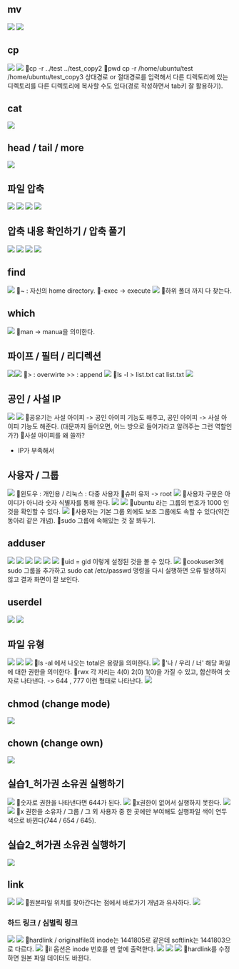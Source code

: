 ## mv
![](../image/Pasted%20image%2020240502172133.png)
![](../image/Pasted%20image%2020240503090742.png)


## cp
![](../image/Pasted%20image%2020240503091258.png)
![](../image/Pasted%20image%2020240503091455.png)
📌cp -r ../test ../test_copy2
📌pwd
cp -r /home/ubuntu/test /home/ubuntu/test_copy3
상대경로 or 절대경로를 입력해서 다른 디렉토리에 있는 디렉토리를 다른 디렉토리에 복사할 수도 있다(경로 작성하면서 tab키 잘 활용하기).


## cat
![](../image/Pasted%20image%2020240503093641.png)


## head / tail / more
![](../image/Pasted%20image%2020240503094434.png)


## 파일 압축
![](../image/Pasted%20image%2020240503100645.png)
![](../image/Pasted%20image%2020240503101011.png)
![](../image/Pasted%20image%2020240503101402.png)
![](../image/Pasted%20image%2020240503101638.png)



## 압축 내용 확인하기 / 압축 풀기
![](../image/Pasted%20image%2020240503102141.png)
![](../image/Pasted%20image%2020240503102415.png)
![](../image/Pasted%20image%2020240503102736.png)
![](../image/Pasted%20image%2020240503103209.png)



## find
![](../image/Pasted%20image%2020240503104620.png)
📌~ : 자신의 home directory.
📌-exec -> execute
![](../image/Pasted%20image%2020240503104947.png)
📌하위 폴더 까지 다 찾는다.


## which
![](../image/Pasted%20image%2020240503110134.png)
📌man -> manua을 의미한다.



## 파이프 / 필터 / 리디렉션
![](../image/Pasted%20image%2020240503110530.png)![](../image/Pasted%20image%2020240503110853.png)
📌> : overwirte
\>> : append
![](../image/Pasted%20image%2020240503111108.png)
📌ls -l > list.txt
cat list.txt
![](../image/Pasted%20image%2020240503111227.png)



## 공인 / 사설 IP
![](../image/Pasted%20image%2020240503111743.png)
![](../image/Pasted%20image%2020240503111806.png)
📌공유기는 사설 아이피 -> 공인 아이피 기능도 해주고, 공인 아이피 -> 사설 아이피 기능도 해준다. (대문까지 들어오면, 어느 방으로 들어가라고 알려주는 그런 역할인가?)
📌사설 아이피를 왜 쓸까?
- IP가 부족해서


## 사용자 / 그룹
![](../image/Pasted%20image%2020240503112334.png)
📌윈도우 : 개인용 / 리눅스 : 다중 사용자
📌슈퍼 유저 -> root
![](../image/Pasted%20image%2020240503112737.png)
📌사용자 구분은 아이디가 아니라 숫자 식별자를 통해 한다.
![](../image/Pasted%20image%2020240503113058.png)
![](../image/Pasted%20image%2020240503113210.png)
📌ubuntu 라는 그룹의 번호가 1000 인 것을 확인할 수 있다.
![](../image/Pasted%20image%2020240503113233.png)
📌사용자는 기본 그룹 외에도 보조 그룹에도 속할 수 있다(약간 동아리 같은 개념).
📌sudo 그룹에 속해있는 것 잘 봐두기.


## adduser
![](../image/Pasted%20image%2020240503113601.png)
![](../image/Pasted%20image%2020240503113637.png)
![](../image/Pasted%20image%2020240503113807.png)
![](../image/Pasted%20image%2020240503114223.png)
![](../image/Pasted%20image%2020240503114801.png)
![](../image/Pasted%20image%2020240503114812.png)
📌uid = gid 이렇게 설정된 것을 볼 수 있다.
![](../image/Pasted%20image%2020240503120746.png)
📌cookuser3에 sudo 그룹을 추가하고 sudo cat /etc/passwd 명령을 다시 실행하면 오류 발생하지 않고 결과 화면이 잘 보인다.


## userdel
![](../image/Pasted%20image%2020240503121801.png)
![](../image/Pasted%20image%2020240503122915.png)


## 파일 유형
![](../image/Pasted%20image%2020240503123333.png)
![](../image/Pasted%20image%2020240503124022.png)
![](../image/Pasted%20image%2020240503124111.png)
📌ls  -al 에서 나오는 total은 용량을 의미한다.
![](../image/Pasted%20image%2020240503124147.png)
📌'나 / 우리 / 너' 해당 파일에 대한 권한을 의미한다.
📌rwx 각 자리는 4(0) 2(0) 1(0)을 가질 수 있고, 합산하여 숫자로 나타낸다. -> 644 , 777 이런 형태로 나타난다.
![](../image/Pasted%20image%2020240503124426.png)


## chmod (change mode)
![](../image/Pasted%20image%2020240503124536.png)



## chown (change own)
![](../image/Pasted%20image%2020240503124659.png)


## 실습1_허가권 소유권 실행하기
![](../image/Pasted%20image%2020240503124722.png)
📌숫자로 권한을 나타낸다면 644가 된다.
![](../image/Pasted%20image%2020240503140633.png)
📌x권한이 없어서 실행하지 못한다.
![](../image/Pasted%20image%2020240503140844.png)
![](../image/Pasted%20image%2020240503142333.png)
📌x 권한을 소유자 / 그룹 / 그 외 사용자 중 한 곳에만 부여해도 실행파일 색이 연두색으로 바뀐다(744 / 654 / 645).


## 실습2_허가권 소유권 실행하기
![](../image/Pasted%20image%2020240503142631.png)


## link
![](../image/Pasted%20image%2020240503143916.png)
![](../image/Pasted%20image%2020240503144036.png)
📌원본파일 위치를 찾아간다는 점에서 바로가기 개념과 유사하다.
![](../image/Pasted%20image%2020240503144353.png)


### 하드 링크 / 심벌릭 링크
![](../image/Pasted%20image%2020240503144616.png)
![](../image/Pasted%20image%2020240503144959.png)
📌hardlink / originalfile의 inode는 1441805로 같은데 softlink는 1441803으로 다르다.
![](../image/Pasted%20image%2020240503150524.png)
📌il 옵션은 inode 번호를 맨 앞에 출력한다.
![](../image/Pasted%20image%2020240503150820.png)
![](../image/Pasted%20image%2020240503151011.png)
![](../image/Pasted%20image%2020240503151207.png)
📌hardlink를 수정하면 원본 파일 데이터도 바뀐다.
